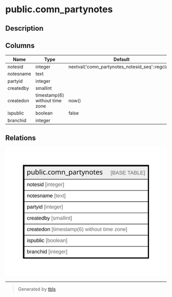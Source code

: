 # public.comn_partynotes

## Description

## Columns

| Name | Type | Default | Nullable | Children | Parents | Comment |
| ---- | ---- | ------- | -------- | -------- | ------- | ------- |
| notesid | integer | nextval('comn_partynotes_notesid_seq'::regclass) | false |  |  |  |
| notesname | text |  | false |  |  |  |
| partyid | integer |  | true |  |  |  |
| createdby | smallint |  | true |  |  |  |
| createdon | timestamp(6) without time zone | now() | true |  |  |  |
| ispublic | boolean | false | false |  |  |  |
| branchid | integer |  | true |  |  |  |

## Relations

![er](public.comn_partynotes.svg)

---

> Generated by [tbls](https://github.com/k1LoW/tbls)
